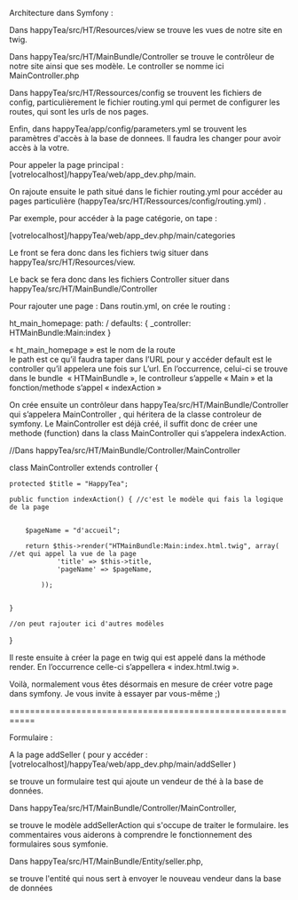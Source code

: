 Architecture dans Symfony : 

Dans happyTea/src/HT/Resources/view se trouve les vues de notre site en twig. 

Dans happyTea/src/HT/MainBundle/Controller  se trouve le contrôleur de notre site ainsi que ses modèle. Le controller se nomme ici MainController.php 

Dans happyTea/src/HT/Ressources/config se trouvent les fichiers de config, particulièrement le fichier routing.yml qui permet de configurer les routes, qui sont les urls de nos pages.

Enfin, dans happyTea/app/config/parameters.yml se trouvent les paramètres d'accès à la base de donnees. Il faudra les changer pour avoir accès à la votre.  

Pour appeler la page principal : [votrelocalhost]/happyTea/web/app_dev.php/main.

On rajoute ensuite le path situé dans le fichier routing.yml pour accéder au pages particulière (happyTea/src/HT/Ressources/config/routing.yml) . 

Par exemple, pour accéder à la page catégorie, on tape : 

[votrelocalhost]/happyTea/web/app_dev.php/main/categories 


Le front se fera donc dans les fichiers twig situer dans happyTea/src/HT/Resources/view. 

Le back se fera donc dans les fichiers Controller situer dans happyTea/src/HT/MainBundle/Controller 



Pour rajouter une page : 
Dans routin.yml, on crée le routing : 


ht_main_homepage:
    path:     /
    defaults: { _controller: HTMainBundle:Main:index }




« ht_main_homepage » est le nom de la route  
le path est ce qu’il faudra taper dans l’URL pour y accéder 
default est le controller qu’il appelera une fois sur L’url. En l’occurrence, celui-ci se trouve dans le bundle  « HTMainBundle », le controlleur s’appelle « Main » et la fonction/methode s’appel « indexAction »

On crée ensuite un contrôleur dans  happyTea/src/HT/MainBundle/Controller  qui s’appelera MainController , qui héritera de la classe controleur de symfony. Le MainController est déjà créé, il suffit donc de créer une methode (function) dans la class MainController qui s’appelera indexAction. 


//Dans happyTea/src/HT/MainBundle/Controller/MainController 

class MainController extends controller { 

	protected $title = "HappyTea";

	public function indexAction() { //c'est le modèle qui fais la logique de la page 

		
		$pageName = "d'accueil";

		return $this->render("HTMainBundle:Main:index.html.twig", array( //et qui appel la vue de la page
				'title' => $this->title, 
				'pageName' => $pageName,

			));


	}

	//on peut rajouter ici d'autres modèles 
}



Il reste ensuite à créer la page en twig qui est appelé dans la méthode render. En l’occurrence celle-ci s’appellera « index.html.twig ». 

Voilà, normalement vous êtes désormais en mesure de créer votre page dans symfony. Je vous invite à essayer par vous-même ;) 



===========================================================


Formulaire : 

A la page addSeller ( pour y accéder :
[votrelocalhost]/happyTea/web/app_dev.php/main/addSeller  )

se trouve un formulaire test qui ajoute un vendeur de thé à la base de données. 


Dans happyTea/src/HT/MainBundle/Controller/MainController, 

se trouve le modèle addSellerAction qui s'occupe de traiter le formulaire. les commentaires vous aiderons à comprendre le fonctionnement des formulaires sous symfonie. 

Dans happyTea/src/HT/MainBundle/Entity/seller.php, 

se trouve l'entité qui nous sert à envoyer le nouveau vendeur dans la base de données


